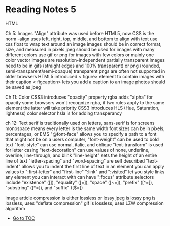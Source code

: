 # Reading Notes 5

HTML

Ch 5: Images
"Align" attribute was used before HTML5, now CSS is the norm
  -align uses left, right, top, middle, and bottom to align with text
use css float to wrap text around an image
images should be in correct format, size, and measured in pixels
jpeg should be used for images with many different colors
use gif or png for images with few colors or mainly one color
vector images are resolution-independent
partially transparent images need to be in gifs (straight edges and 100% transparent) or png (rounded, semi-transparent/semi-opaque)
transparent pngs are often not supported in older browsers
HTML5 introduced < figure> element to contain images with their caption
< figcaption> lets you add a caption to an image
photos should be saved as jpeg

Ch 11: Color
CSS3 introduces "opacity" property
rgba adds "alpha" for opacity
some browsers won't recognize rgba,
if two rules apply to the same element the latter will take priority
CSS3 introduces HLS (Hue, Saturation, lightness) color selector
hsla is for adding transperancy

ch 12: Text
serif is traditionally used on letters, sans-serif is for screens
monospace means every letter is the same width
font sizes can be in pixels, percentages, or EMS
"@font-face" allows you to specify a path to a font that might not be on a users computer,
"font-weight" can be used to bold text
"font-style" can use normal, italic, and oblique
"text-transform" is used for letter casing
"text-decoration" can use values of none, underline, overline, line-through, and blink
"line-height" sets the height of an entire line of text
"letter-spacing" and "word-spacing" are self described
"text-indent" allows you to indent the first line of text in an element
you can apply values to ":first-letter" and "first-line"
":link" and ":visited" let you style links
any element you can interact with can have ":focus"
attribute selectors include  "existence" ([]), "equality" ([=]), "space" ([~=]), "prefix" ([^=]), "substring" ([*=]), and "suffix" ([$=])

image article
compression is either lossless or lossy
jpeg is lossy
png is lossless, uses "deflate compression"
gif is lossless, uses LZW compression algorithm

- [Go to TOC](README.md)
